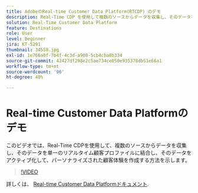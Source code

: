 ```yaml
---
title: AdobeのReal-time Customer Data Platform(RTCDP) のデモ
description: Real-Time CDP を使用して複数のソースからデータを収集し、そのデータを単一のリアルタイム顧客プロファイルに結合、そのデータをアクティブ化してパーソナライズされたカスタマーエクスペリエンスを作成する方法のデモをご覧ください。
solution: Real-Time Customer Data Platform
feature: Destinations
role: User
level: Beginner
jira: KT-5291
thumbnail: 34558.jpg
exl-id: 1e766a0f-7b4f-4c3d-a908-5cb4cba8b334
source-git-commit: 42427df298e2c5ae734ce050e935378db51e66a1
workflow-type: tm+mt
source-wordcount: '96'
ht-degree: 40%

---
```


# Real-time Customer Data Platformのデモ

このビデオでは、Real-Time CDPを使用して、複数のソースからデータを収集し、そのデータを単一のリアルタイム顧客プロファイルに結合し、そのデータをアクティブ化して、パーソナライズされた顧客体験を作成する方法を示します。

>[!VIDEO](https://video.tv.adobe.com/v/34558?quality=12&learn=on)


詳しくは、 [Real-time Customer Data Platformドキュメント](https://experienceleague.adobe.com/docs/experience-platform/rtcdp/overview.html?lang=ja).